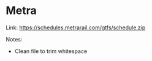 # Metra

Link: https://schedules.metrarail.com/gtfs/schedule.zip

Notes:
- Clean file to trim whitespace

